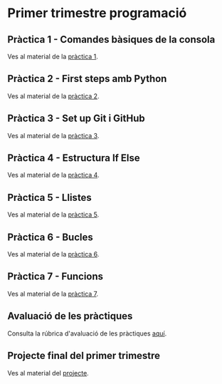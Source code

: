 # Primer trimestre programació

## Pràctica 1 - Comandes bàsiques de la consola

Ves al material de la [pràctica 1](./Pràctica_1/practica1.md).

## Pràctica 2 - First steps amb Python

Ves al material de la [pràctica 2](./Pràctica_2/practica2.md).

## Pràctica 3 - Set up Git i GitHub

Ves al material de la [pràctica 3](./Pràctica_3/practica3.md).

## Pràctica 4 - Estructura If Else

Ves al material de la [pràctica 4](./Pràctica_4/practica4.md).

## Pràctica 5 - Llistes

Ves al material de la [pràctica 5](./Pràctica_5/practica5.md).

## Pràctica 6 - Bucles

Ves al material de la [pràctica 6](./Pràctica_6/practica6.md).

## Pràctica 7 - Funcions

Ves al material de la [pràctica 7](./Pràctica_7/practica7.md).

## Avaluació de les pràctiques

Consulta la rúbrica d'avaluació de les pràctiques [aquí](./Altres_documents/Avaluació_pràctiques.md).

## Projecte final del primer trimestre

Ves al material del [projecte](./Projecte/projecte.md).

